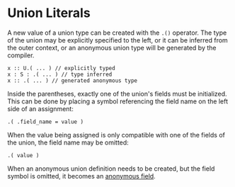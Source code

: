 # Union Literals
A new value of a union type can be created with the `.()` operator.  The type of the union may be explicitly specified to the left, or it can be inferred from the outer context, or an anonymous union type will be generated by the compiler.
```verdi
x :: U.( ... ) // explicitly typed
x : S : .( ... ) // type inferred
x :: .( ... ) // generated anonymous type
```

Inside the parentheses, exactly one of the union's fields must be initialized.  This can be done by placing a symbol referencing the field name on the left side of an assignment:
```verdi
.( .field_name = value )
```
When the value being assigned is only compatible with one of the fields of the union, the field name may be omitted:
```verdi
.( value )
```

When an anonymous union definition needs to be created, but the field symbol is omitted, it becomes an [anonymous field](index.md#anonymous-fields).
